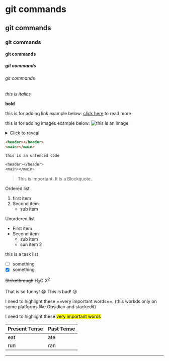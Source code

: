 # git commands
## git commands
### git commands
#### git commands
##### git commands
###### git commands

*this is italics*

**bold**

<!--[title](url)text--> 
this is for adding link
example below:
[click here](https://google.com) to read more

<!--[alt text](file path/url)--> 
this is for adding images
example below:
![this is an image](./image/pic.png)

<details>
<summary>Click to reveal</summary>
Hidden content here.
</details>


```HTML
<header></header>
<main></main>
```

`this is an unfenced code`

```CSS
<header></header>
<main></main>
```

>This is important. It is a Blockquote.

Ordered list
1. first item
2. Second item
    - sub item


Unordered list
- First item
- Second item
    - sub item
    - sun item 2

this is a task list
- [ ] something
- [x] something

~~Strikethrough~~
H<sub>2</sub>O
X<sup>2</sup>

That is so funny! :joy:
This is bad! :cry:

I need to highlight these ==very important words==. (this workds only on some platforms like Obsidian and stackedit)

I need to highlight these <mark>very important words</mark>

| Present Tense |Past Tense |
| ------------- | -----------|
| eat | ate|
| run | ran|

-----


[^1]: This is the footnote.